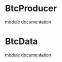 # BtcProducer

[module documentation](https://github.com/treasurenetprotocol/treasurenet-contracts/tree/main/docs/treasure/btc/producer)

# BtcData

[module documentation](https://github.com/treasurenetprotocol/treasurenet-contracts/tree/main/docs/treasure/btc/data)